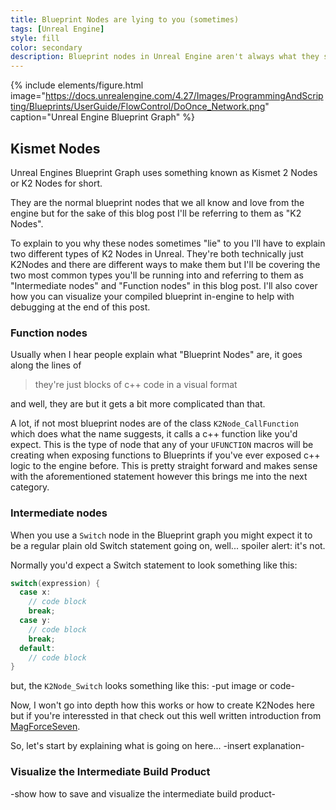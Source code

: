 ```yaml
---
title: Blueprint Nodes are lying to you (sometimes)
tags: [Unreal Engine]
style: fill
color: secondary
description: Blueprint nodes in Unreal Engine aren't always what they say they are. Click to read more...
---
```


{% include elements/figure.html image="https://docs.unrealengine.com/4.27/Images/ProgrammingAndScripting/Blueprints/UserGuide/FlowControl/DoOnce_Network.png" caption="Unreal Engine Blueprint Graph" %}

## Kismet Nodes

Unreal Engines Blueprint Graph uses something known as Kismet 2 Nodes or K2 Nodes for short.

They are the normal blueprint nodes that we all know and love from the engine but for the sake of this blog post I'll be referring to them as "K2 Nodes".

To explain to you why these nodes sometimes "lie" to you I'll have to explain two different types of K2 Nodes in Unreal.
They're both technically just K2Nodes and there are different ways to make them but I'll be covering the two most common types you'll be running into and referring to them as "Intermediate nodes" and "Function nodes" in this blog post. I'll also cover how you can visualize your compiled blueprint in-engine to help with debugging at the end of this post.

### Function nodes

Usually when I hear people explain what "Blueprint Nodes" are, it goes along the lines of 
>they're just blocks of c++ code in a visual format

and well, they are but it gets a bit more complicated than that.

A lot, if not most blueprint nodes are of the class `K2Node_CallFunction` which does what the name suggests, it calls a c++ function like you'd expect. 
This is the type of node that any of your `UFUNCTION` macros will be creating when exposing functions to Blueprints if you've ever exposed c++ logic to the engine before. This is pretty straight forward and makes sense with the aforementioned statement however this brings me into the next category.

### Intermediate nodes

When you use a `Switch` node in the Blueprint graph you might expect it to be a regular plain old Switch statement going on, well... spoiler alert: it's not.

Normally you'd expect a Switch statement to look something like this:
```cpp
switch(expression) {
  case x:
    // code block
    break;
  case y:
    // code block
    break;
  default:
    // code block
}
```

but, the `K2Node_Switch` looks something like this:
-put image or code-

Now, I won't go into depth how this works or how to create K2Nodes here but if you're interessted in that check out this well written introduction from [MagForceSeven](https://www.gamedev.net/tutorials/programming/engines-and-middleware/improving-ue4-blueprint-usability-with-custom-nodes-r5694/).

So, let's start by explaining what is going on here... -insert explanation-

### Visualize the Intermediate Build Product

-show how to save and visualize the intermediate build product-